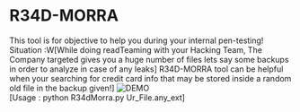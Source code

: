 # R34D-MORRA
This tool is for  objective to help you during your internal pen-testing!</br>
Situation :W[While doing readTeaming with your Hacking Team, The Company targeted gives you a huge number of files lets say some backups in order to analyze  in case of any leaks]
R34D-MORRA tool can be helpful when your searching for credit card info that may be stored inside a random old file in the backup given!]
![DEMO](https://i.imgur.com/SXSMgEG.png)</br>
[Usage : python R34dMorra.py Ur_File.any_ext]
